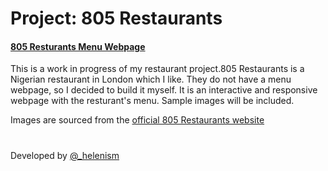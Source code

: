 # Project: 805 Restaurants

#### [805 Resturants Menu Webpage](https://github.com/helenism/project-805-restaurants/blob/master/index.html)
This is a work in progress of my restaurant project.805 Restaurants is a Nigerian restaurant in London which I like. They do not have a menu webpage, so I decided to build it myself. It is an interactive and responsive webpage with the resturant's menu. Sample images will be included.

Images are sourced from the [official 805 Restaurants website](http://805restaurants.com/home/)

#
Developed by [@_helenism](https://twitter.com/_helenism)
